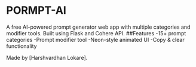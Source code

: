 # PORMPT-AI
A free AI-powered prompt generator web app with multiple categories and modifier tools. Built using Flask and Cohere API.
##Features
-15+ prompt categories
-Prompt modifier tool
-Neon-style animated UI
-Copy & clear functionality

Made by [Harshvardhan Lokare].
